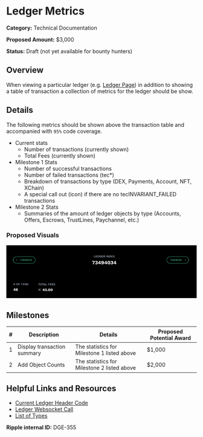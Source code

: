 # Ledger Metrics

**Category:** Technical Documentation

**Proposed Amount:** $3,000

**Status:** Draft (not yet available for bounty hunters)

## Overview
When viewing a particular ledger (e.g. [Ledger Page](https://livenet.xrpl.org/ledgers/69537171)) in addition to showing a table of transaction a collection of metrics for the ledger should be show.

## Details
The following metrics should be shown above the transaction table and accompanied with `95%` code coverage.

- Current stats
	- Number of transactions (currently shown)
	- Total Fees (currently shown)
- Milestone 1 Stats
	- Number of successful transactions
	- Number of failed transactions (tec*)
	- Breakdown of transactions by type (DEX, Payments, Account, NFT, XChain)
	- A special call out (icon) if there are no tecINVARIANT_FAILED transactions
- Milestone 2 Stats
	- Summaries of the amount of ledger objects by type (Accounts, Offers, Escrows, TrustLines, Paychannel, etc.)
	
### Proposed Visuals
![Explorer Ledger Proposed Design](./images/explorer-ledger-proposed-design.png)

## Milestones

| # | Description | Details | Proposed Potential Award |
| --- | --- | --- | --- |
| 1 | Display transaction summary | The statistics for Milestone 1 listed above | $1,000 |
| 2 | Add Object Counts | The statistics for Milestone 2 listed above | $2,000 |

## Helpful Links and Resources

- [Current Ledger Header Code](https://github.com/ripple/explorer/blob/staging/src/containers/Ledger/index.js#L87-L141)
- [Ledger Websocket Call](https://xrpl.org/websocket-api-tool.html#ledger)
- [List of Types](https://xrpl.org/ledger-object-types.html)

**Ripple internal ID:** DGE-355


